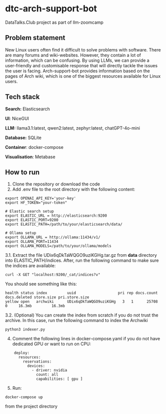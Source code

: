 # dtc-arch-support-bot
DataTalks.Club project as part of llm-zoomcamp

## Problem statement
New Linux users often find it difficult to solve problems with software. There are many forums and wiki-websites. However, they contain a lot of information, which can be confusing. By using LLMs, we can provide a user-friendly and customisable response that will directly tackle the issues the user is facing. Arch-support-bot provides information based on the pages of Arch wiki, which is one of the biggest resources available for Linux users.

## Tech stack
**Search:** Elasticsearch

**UI**: NiceGUI

**LLM:** llama3.1:latest, qwen2:latest, zephyr:latest, chatGPT-4o-mini

**Database:** SQLite

**Container**: docker-compose

**Visualisation**: Metabase

## How to run
1. Clone the repository or download the code
2. Add .env file to the root directory with the following content:
~~~
export OPENAI_API_KEY='your-key'
export HF_TOKEN="your-token"

# Elastic search setup
export ELASTIC_URL = http://elasticsearch:9200
export ELASTIC_PORT=9200
export ELASTIC_PATH=/path/to/your/elasticsearch/data/

# Ollama setup
export OLLAMA_URL = http://ollama:11434/v1/
export OLLAMA_PORT=11434
export OLLAMA_MODELS=/path/to/your/ollama/models
~~~
3.1. Extract the file UDix6qDkTaWQGO9uziKGHg.tar.gz from **data** directory into ELASTIC_PATH/indices. After, run the following command to make sure the indices are available:
~~~
curl -X GET "localhost:9200/_cat/indices?v"
~~~
You should see something like this:
~~~
health status index         uuid                   pri rep docs.count docs.deleted store.size pri.store.size
yellow open   archwiki      UDix6qDkTaWQGO9uziKGHg   3   1      25708            0     16.3mb         16.3mb
~~~
3.2. (Optional) You can create the index from scratch if you do not trust the archive. In this case, run the following command to index the Archwiki
~~~
python3 indexer.py
~~~
4. Comment the following lines in docker-compose.yaml if you do not have dedicated GPU or want to run on CPU:
~~~
    deploy:
      resources:
        reservations:
          devices:
            - driver: nvidia
              count: all
              capabilities: [ gpu ]
~~~
5. Run:
~~~
docker-compose up
~~~
from the project directory
